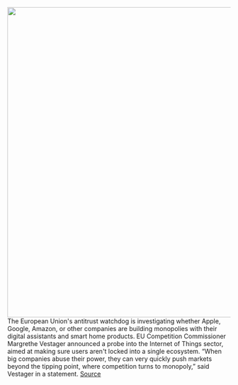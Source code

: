 <img src='https://cdn.vox-cdn.com/thumbor/BvQHubFyqVPwPiGD1KQzCtTZYoo=/0x0:2040x1360/1200x800/filters:focal(857x517:1183x843)/cdn.vox-cdn.com/uploads/chorus_image/image/67067831/acastro_1800724_1777_EU_0002.0.jpg' width='700px' /><br/>
The European Union's antitrust watchdog is investigating whether Apple, Google, Amazon, or other companies are building monopolies with their digital assistants and smart home products. EU Competition Commissioner Margrethe Vestager announced a probe into the Internet of Things sector, aimed at making sure users aren't locked into a single ecosystem. “When big companies abuse their power, they can very quickly push markets beyond the tipping point, where competition turns to monopoly,” said Vestager in a statement.
<a href='https://www.theverge.com/2020/7/16/21327284/eu-investigation-amazon-alexa-google-assistant-apple-siri-internet-of-things-wearables'> Source <a/>